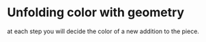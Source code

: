 # Unfolding color with geometry

at each step you will decide the color of a new addition to the piece.